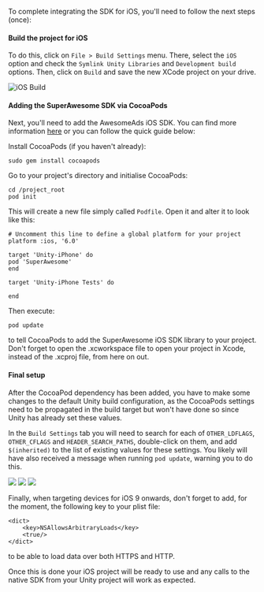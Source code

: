 To complete integrating the SDK for iOS, you'll need to follow the next steps (once):

#### Build the project for iOS

To do this, click on `File > Build Settings` menu.
There, select the `iOS` option and check the `Symlink Unity Libraries` and `Development build` options.
Then, click on `Build` and save the new XCode project on your drive.

![](img/IMG_04_iOSBuild.png "iOS Build")

#### Adding the SuperAwesome SDK via CocoaPods

Next, you'll need to add the AwesomeAds iOS SDK. You can find more information [here](https://developers.superawesome.tv/docs/iossdk?version=3) or you can follow the quick guide below:

Install CocoaPods (if you haven't already):

```
sudo gem install cocoapods

```

Go to your project's directory and initialise CocoaPods:

```
cd /project_root
pod init

```

This will create a new file simply called `Podfile`. Open it and alter it to look like this:

```
# Uncomment this line to define a global platform for your project
platform :ios, '6.0'

target 'Unity-iPhone' do
pod 'SuperAwesome'
end

target 'Unity-iPhone Tests' do

end

```

Then execute:

```
pod update

```

to tell CocoaPods to add the SuperAwesome iOS SDK library to your project. 
Don't forget to open the .xcworkspace file to open your project in Xcode, instead of the .xcproj file, from here on out.

#### Final setup

After the CocoaPod dependency has been added, you have to make some changes to the default Unity build configuration, as the CocoaPods settings need to be propagated in the build target but won't have done so since Unity has already set these values.

In the `Build Settings` tab you will need to search for each of `OTHER_LDFLAGS`, `OTHER_CFLAGS` and `HEADER_SEARCH_PATHS`, double-click on them, and add `$(inherited)` to the list of existing values for these settings. You likely will have also received a message when running `pod update`, warning you to do this.

![](img/IMG_05.png)
![](img/IMG_06.png)
![](img/IMG_07.png)

Finally, when targeting devices for iOS 9 onwards, don't forget to add, for the moment, the following key to your plist file:

```
<dict>
	<key>NSAllowsArbitraryLoads</key>
	<true/>
</dict>

```

to be able to load data over both HTTPS and HTTP.

Once this is done your iOS project will be ready to use and any calls to the native SDK from your Unity project will work as expected.
